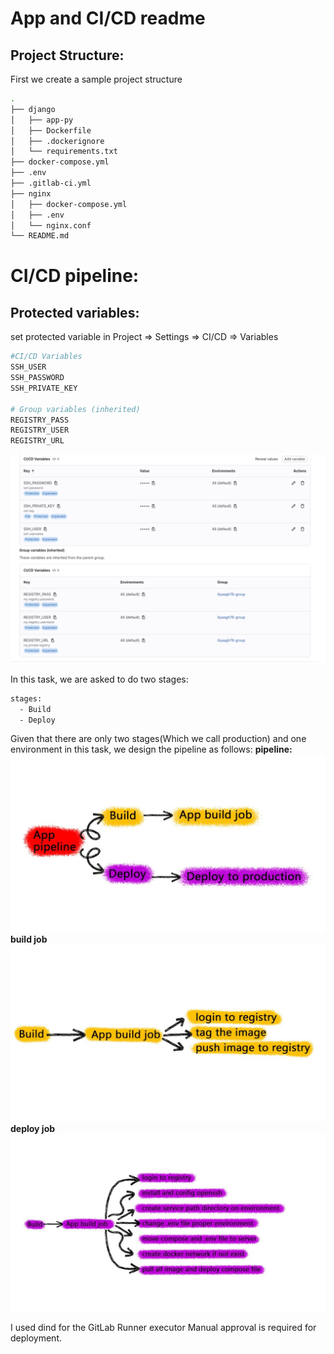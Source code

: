# App and CI/CD readme

## Project Structure:
First we create a sample project structure
```bash
.
├── django
│   ├── app-py
│   ├── Dockerfile
│   ├── .dockerignore
│   └── requirements.txt
├── docker-compose.yml
├── .env
├── .gitlab-ci.yml
├── nginx
│   ├── docker-compose.yml
│   ├── .env
│   └── nginx.conf
└── README.md
```
# CI/CD pipeline:
## Protected variables:
set protected variable in Project ⇒ Settings ⇒ CI/CD ⇒ Variables

```bash
#CI/CD Variables
SSH_USER
SSH_PASSWORD
SSH_PRIVATE_KEY

# Group variables (inherited)
REGISTRY_PASS
REGISTRY_USER
REGISTRY_URL
```
![Gitlab variables](../images/GitlabVariables.png)

In this task, we are asked to do two stages:
```bash
stages:
  - Build
  - Deploy
```
Given that there are only two stages(Which we call production) and one environment in this task, we design the pipeline as follows:
**pipeline:**
![pipeline design](../images/pipeline.jpg)
**build job**
![build design](../images/build-jobs.jpg)
**deploy job**
![pipeline design](../images/deploy-jobs.jpg)

I used dind for the GitLab Runner executor
Manual approval is required for deployment.

